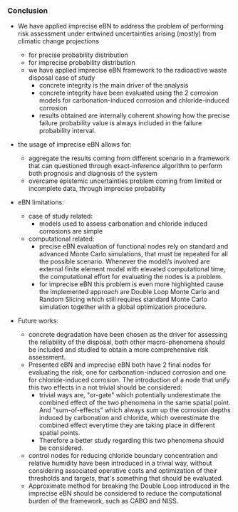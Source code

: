 ### Conclusion
- We have applied imprecise eBN to address the problem of performing risk assessment under entwined uncertainties arising (mostly) from climatic change projections 
  - for precise probability distribution
  - for imprecise probability distribution
  - we have applied imprecise eBN framework to the radioactive waste disposal case of study
    - concrete integrity is the main driver of the analysis
    - concrete integrity have been evaluated using the 2 corrosion models for carbonation-induced corrosion and chloride-induced corrosion 
    - results obtained are internally coherent showing how the precise failure probability value is always included in the failure probability interval.
- the usage of imprecise eBN allows for:
  - aggregate the results coming from different scenario in a framework that can questioned through exact-inference algorithm to perform both prognosis and diagnosis of the system
  - overcame epistemic uncertainties problem coming from limited or incomplete data, through imprecise probability
- eBN limitations:
  - case of study related:
    - models used to assess carbonation and chloride induced corrosions are simple  
  - computational related:
    - precise eBN evaluation of functional nodes rely on standard and advanced Monte Carlo simulations, that must be repeated for all the possible scenario. Whenever the model/s involved are external finite element model with elevated computational time, the computational effort for evaluating the nodes is a problem.
    - for imprecise eBN this problem is even more highlighted cause the implemented approach are Double Loop Monte Carlo and Random Slicing which still requires standard Monte Carlo simulation together with a global optimization procedure.

- Future works:
    - concrete degradation have been chosen as the driver for assessing the reliability of the disposal, both other macro-phenomena should be included and studied to obtain a more comprehensive risk assessment.
    - Presented eBN and imprecise eBN both have 2 final nodes for evaluating the risk, one for carbonation-induced corrosion and one for chloride-induced corrosion. The introduction of a node that unify this two effects in a not trivial should be considered:
      - trivial ways are, "or-gate" which potentially underestimate the combined effect of the two phenomena in the same spatial point. And "sum-of-effects" which always sum up the corrosion depths induced by carbonation and chloride, which overestimate the combined effect everytime they are taking place in different spatial points.
      - Therefore a better study regarding this two phenomena should be considered.
    - control nodes for reducing chloride boundary concentration and relative humidity have been introduced in a trivial way, without considering associated operative costs and optimization of their thresholds and targets, that's something that should be evaluated.
    - Approximate method for breaking the Double Loop introduced in the imprecise eBN should be considered to reduce the computational burden of the framework, such as CABO and NISS. 